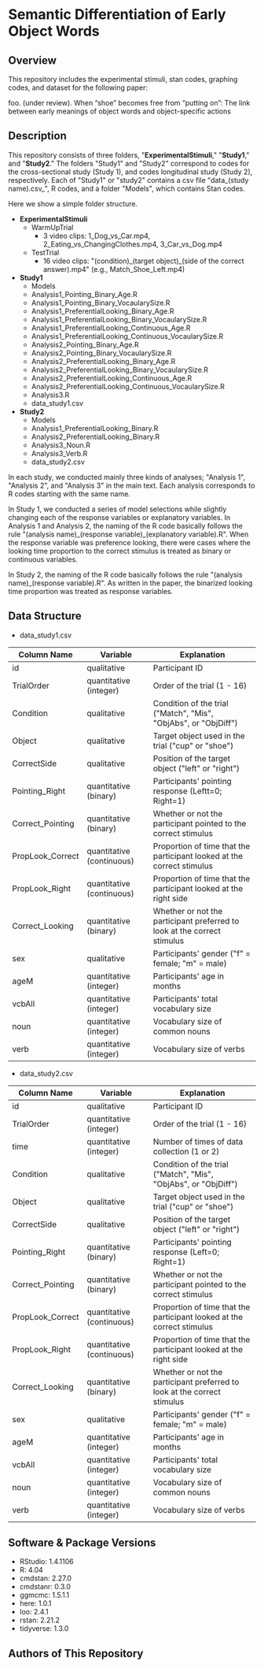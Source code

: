 Semantic Differentiation of Early Object Words
====

## Overview
This repository includes the experimental stimuli, stan codes, graphing codes, and dataset for the following paper:

foo. (under review). When “shoe” becomes free from “putting on”: The link between early meanings of object words and object-specific actions

## Description
This repository consists of three folders, "**ExperimentalStimuli**," "**Study1**," and "**Study2**." The folders "Study1" and "Study2" correspond to codes for the cross-sectional study (Study 1), and codes longitudinal study (Study 2), respectively. Each of "Study1" or "study2" contains a csv file "data\_(study name).csv_", R codes, and a folder "Models", which contains Stan codes.

Here we show a simple folder structure.

- **ExperimentalStimuli**
  - WarmUpTrial
    - 3 video clips: 1_Dog_vs_Car.mp4, 2_Eating_vs_ChangingClothes.mp4, 3_Car_vs_Dog.mp4
  - TestTrial
    - 16 video clips: "(condition)\_(target object)\_(side of the correct answer).mp4" (e.g., Match_Shoe_Left.mp4)
- **Study1**
  - Models
  - Analysis1_Pointing_Binary_Age.R
  - Analysis1_Pointing_Binary_VocaularySize.R
  - Analysis1_PreferentialLooking_Binary_Age.R
  - Analysis1_PreferentialLooking_Binary_VocaularySize.R
  - Analysis1_PreferentialLooking_Continuous_Age.R
  - Analysis1_PreferentialLooking_Continuous_VocaularySize.R
  - Analysis2_Pointing_Binary_Age.R
  - Analysis2_Pointing_Binary_VocaularySize.R
  - Analysis2_PreferentialLooking_Binary_Age.R
  - Analysis2_PreferentialLooking_Binary_VocaularySize.R
  - Analysis2_PreferentialLooking_Continuous_Age.R
  - Analysis2_PreferentialLooking_Continuous_VocaularySize.R
  - Analysis3.R
  - data_study1.csv
- **Study2**
  - Models
  - Analysis1_PreferentialLooking_Binary.R
  - Analysis2_PreferentialLooking_Binary.R
  - Analysis3_Noun.R
  - Analysis3_Verb.R
  - data_study2.csv

In each study, we conducted mainly three kinds of analyses; "Analysis 1", "Analysis 2", and "Analysis 3" in the main text. Each analysis corresponds to R codes starting with the same name.

 In Study 1, we conducted a series of model selections while slightly changing each of the response variables or explanatory variables. In Analysis 1 and Analysis 2, the naming of the R code basically follows the rule "(analysis name)\_(response variable)\_(explanatory variable).R". When the response variable was preference looking, there were cases where the looking time proportion to the correct stimulus is treated as binary or continuous variables.

  In Study 2, the naming of the R code basically follows the rule "(analysis name)\_(response variable).R". As written in the paper, the binarized looking time proportion was treated as response variables.


## Data Structure
- data_study1.csv

| Column Name     | Variable                | Explanation                                                             |
| ----            | ----                    |   ----                                                                  |
| id              |qualitative              | Participant ID                                                          |
| TrialOrder      |quantitative (integer)   | Order of the trial (1 - 16)                                             |
| Condition       |qualitative              | Condition of the trial ("Match", "Mis", "ObjAbs", or "ObjDiff")         |
| Object          |qualitative              | Target object used in the trial ("cup" or "shoe")                       |
| CorrectSide     |qualitative              | Position of the target object ("left" or "right")                       |
| Pointing_Right  |quantitative (binary)    | Participants' pointing response (Leftt=0; Right=1)                      |
| Correct_Pointing|quantitative (binary)    | Whether or not the participant pointed to the correct stimulus          |
| PropLook_Correct|quantitative (continuous)| Proportion of time that the participant looked at the correct stimulus  |
| PropLook_Right  |quantitative (continuous)| Proportion of time that the participant looked at the right side        |
| Correct_Looking |quantitative (binary)    | Whether or not the participant preferred to look at the correct stimulus|
| sex             |qualitative              | Participants' gender ("f" = female; "m" = male)                         |
| ageM            |quantitative (integer)   | Participants' age in months                                             |
| vcbAll          |quantitative (integer)   | Participants' total vocabulary size                                     |
| noun            |quantitative (integer)   | Vocabulary size of common nouns                                         |
| verb            |quantitative (integer)   | Vocabulary size of verbs                                                |  

  
- data_study2.csv

| Column Name     | Variable                | Explanation                                                              |
| ----            | ----                    |   ----                                                                   |
| id              |qualitative              | Participant ID                                                           |
| TrialOrder      |quantitative (integer)   | Order of the trial (1 - 16)                                              |
| time            |quantitative (integer)   | Number of times of data collection (1 or 2)                              |
| Condition       |qualitative              | Condition of the trial ("Match", "Mis", "ObjAbs", or "ObjDiff")          |
| Object          |qualitative              | Target object used in the trial ("cup" or "shoe")                        |
| CorrectSide     |qualitative              | Position of the target object ("left" or "right")                        |
| Pointing_Right  |quantitative (binary)    | Participants' pointing response (Left=0; Right=1)                        |
| Correct_Pointing|quantitative (binary)    | Whether or not the participant pointed to the correct stimulus           |
| PropLook_Correct|quantitative (continuous)| Proportion of time that the participant looked at the correct stimulus   |
| PropLook_Right  |quantitative (continuous)| Proportion of time that the participant looked at the right side         |
| Correct_Looking |quantitative (binary)    | Whether or not the participant preferred to look at the correct stimulus |
| sex             |qualitative              | Participants' gender ("f" = female; "m" = male)                          |
| ageM            |quantitative (integer)   | Participants' age in months                                              |
| vcbAll          |quantitative (integer)   | Participants' total vocabulary size                                      |
| noun            |quantitative (integer)   | Vocabulary size of common nouns                                          |
| verb            |quantitative (integer)   | Vocabulary size of verbs                                                 |


## Software & Package Versions
- RStudio: 1.4.1106
- R: 4.04
- cmdstan: 2.27.0
- cmdstanr: 0.3.0
- ggmcmc: 1.5.1.1
- here: 1.0.1
- loo: 2.4.1
- rstan: 2.21.2
- tidyverse: 1.3.0

  
## Authors of This Repository
<!-- 
If you have any questions, please email at hiromichi.h gmail.com (please replace with @).
- [Hiromichi Hagihara](https://github.com/hagi-hara)
- [Hiroki Yamamoto](https://github.com/dororo1225)
-->
